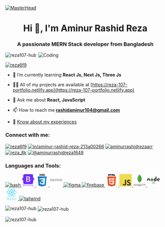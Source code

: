 [![MasterHead](https://media.licdn.com/dms/image/D5616AQGnsgs44o0bDQ/profile-displaybackgroundimage-shrink_350_1400/0/1685590584264?e=1693440000&v=beta&t=cu6LOIz6CW4PGaWocYM8vZVcxQ0bA7sDOw5kn-5YN9k)](https://codegrills.in)
<h1 align="center">Hi 👋, I'm Aminur Rashid Reza</h1>
<h3 align="center">A passionate MERN Stack developer from Bangladesh</h3>
<img align="right" alt="Coding" width="400" src="https://dresma.ai/wp-content/uploads/2022/01/mern-stack-developer.gif">

<p align="left"> <img src="https://komarev.com/ghpvc/?username=reza107-hub&label=Profile%20views&color=0e75b6&style=flat" alt="reza107-hub" /> </p>

<p align="left"> <a href="https://twitter.com/reza6f9" target="blank"><img src="https://img.shields.io/twitter/follow/reza6f9?logo=twitter&style=for-the-badge" alt="reza6f9" /></a> </p>

- 🌱 I’m currently learning **React Js, Next Js, Three Js**

- 👨‍💻 All of my projects are available at [https://reza-107-portfolio.netlify.app](https://reza-107-portfolio.netlify.app)

- 💬 Ask me about **React, JavaScript**

- 📫 How to reach me **rashidaminur104@gmail.com**

- 📄 [Know about my experiences](https://drive.google.com/file/d/1jNPwmX0tIGM5HzkbQh1Nc-K4H2Iqby-6/view?usp=sharing)

<h3 align="left">Connect with me:</h3>
<p align="left">
<a href="https://twitter.com/reza6f9" target="blank"><img align="center" src="https://raw.githubusercontent.com/rahuldkjain/github-profile-readme-generator/master/src/images/icons/Social/twitter.svg" alt="reza6f9" height="30" width="40" /></a>
<a href="www.linkedin.com/in/aminur-rashid-reza-213a00266" target="blank"><img align="center" src="https://raw.githubusercontent.com/rahuldkjain/github-profile-readme-generator/master/src/images/icons/Social/linked-in-alt.svg" alt="in/aminur-rashid-reza-213a00266" height="30" width="40" /></a>
<a href="https://fb.com/aminurrashidrezaarr" target="blank"><img align="center" src="https://raw.githubusercontent.com/rahuldkjain/github-profile-readme-generator/master/src/images/icons/Social/facebook.svg" alt="aminurrashidrezaarr" height="30" width="40" /></a>
<a href="https://instagram.com/reza_8k" target="blank"><img align="center" src="https://raw.githubusercontent.com/rahuldkjain/github-profile-readme-generator/master/src/images/icons/Social/instagram.svg" alt="reza_8k" height="30" width="40" /></a>
<a href="https://www.youtube.com/c/@aminurrashidreza1648" target="blank"><img align="center" src="https://raw.githubusercontent.com/rahuldkjain/github-profile-readme-generator/master/src/images/icons/Social/youtube.svg" alt="@aminurrashidreza1648" height="30" width="40" /></a>
</p>

<h3 align="left">Languages and Tools:</h3>
<p align="left"> <a href="https://www.gnu.org/software/bash/" target="_blank" rel="noreferrer"> <img src="https://www.vectorlogo.zone/logos/gnu_bash/gnu_bash-icon.svg" alt="bash" width="40" height="40"/> </a> <a href="https://getbootstrap.com" target="_blank" rel="noreferrer"> <img src="https://raw.githubusercontent.com/devicons/devicon/master/icons/bootstrap/bootstrap-plain-wordmark.svg" alt="bootstrap" width="40" height="40"/> </a> <a href="https://www.w3schools.com/css/" target="_blank" rel="noreferrer"> <img src="https://raw.githubusercontent.com/devicons/devicon/master/icons/css3/css3-original-wordmark.svg" alt="css3" width="40" height="40"/> </a> <a href="https://expressjs.com" target="_blank" rel="noreferrer"> <img src="https://raw.githubusercontent.com/devicons/devicon/master/icons/express/express-original-wordmark.svg" alt="express" width="40" height="40"/> </a> <a href="https://www.figma.com/" target="_blank" rel="noreferrer"> <img src="https://www.vectorlogo.zone/logos/figma/figma-icon.svg" alt="figma" width="40" height="40"/> </a> <a href="https://firebase.google.com/" target="_blank" rel="noreferrer"> <img src="https://www.vectorlogo.zone/logos/firebase/firebase-icon.svg" alt="firebase" width="40" height="40"/> </a> <a href="https://www.w3.org/html/" target="_blank" rel="noreferrer"> <img src="https://raw.githubusercontent.com/devicons/devicon/master/icons/html5/html5-original-wordmark.svg" alt="html5" width="40" height="40"/> </a> <a href="https://developer.mozilla.org/en-US/docs/Web/JavaScript" target="_blank" rel="noreferrer"> <img src="https://raw.githubusercontent.com/devicons/devicon/master/icons/javascript/javascript-original.svg" alt="javascript" width="40" height="40"/> </a> <a href="https://www.mongodb.com/" target="_blank" rel="noreferrer"> <img src="https://raw.githubusercontent.com/devicons/devicon/master/icons/mongodb/mongodb-original-wordmark.svg" alt="mongodb" width="40" height="40"/> </a> <a href="https://nodejs.org" target="_blank" rel="noreferrer"> <img src="https://raw.githubusercontent.com/devicons/devicon/master/icons/nodejs/nodejs-original-wordmark.svg" alt
="nodejs" width="40" height="40"/> </a> <a href="https://reactjs.org/" target="_blank" rel="noreferrer"> <img src="https://raw.githubusercontent.com/devicons/devicon/master/icons/react/react-original-wordmark.svg" alt="react" width="40" height="40"/> </a> <a href="https://tailwindcss.com/" target="_blank" rel="noreferrer"> <img src="https://www.vectorlogo.zone/logos/tailwindcss/tailwindcss-icon.svg" alt="tailwind" width="40" height="40"/> </a> </p>

<p><img align="left" src="https://github-readme-stats.vercel.app/api/top-langs?username=reza107-hub&show_icons=true&locale=en&layout=compact" alt="reza107-hub" /></p>

<p>&nbsp;<img align="center" src="https://github-readme-stats.vercel.app/api?username=reza107-hub&show_icons=true&locale=en" alt="reza107-hub" /></p>

<p><img align="center" src="https://github-readme-streak-stats.herokuapp.com/?user=reza107-hub&" alt="reza107-hub" /></p>
